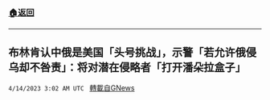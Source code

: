 ###  [:house:返回](README.md)
---


## 布林肯认中俄是美国「头号挑战」，示警「若允许俄侵乌却不咎责」：将对潜在侵略者「打开潘朵拉盒子」
`4/14/2023 3:02 AM UTC ` [轉載自GNews](https://gnews.org/articles/1104457)


